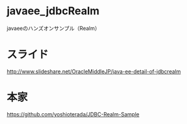 # javaee_jdbcRealm
javaeeのハンズオンサンプル（Realm）

# スライド
http://www.slideshare.net/OracleMiddleJP/java-ee-detail-of-jdbcrealm

# 本家
https://github.com/yoshioterada/JDBC-Realm-Sample


